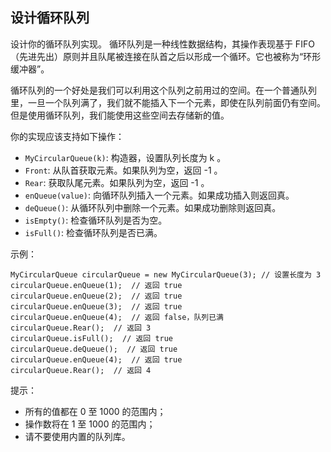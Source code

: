 ## 设计循环队列

设计你的循环队列实现。 循环队列是一种线性数据结构，其操作表现基于 FIFO（先进先出）原则并且队尾被连接在队首之后以形成一个循环。它也被称为“环形缓冲器”。

循环队列的一个好处是我们可以利用这个队列之前用过的空间。在一个普通队列里，一旦一个队列满了，我们就不能插入下一个元素，即使在队列前面仍有空间。但是使用循环队列，我们能使用这些空间去存储新的值。

你的实现应该支持如下操作：

* `MyCircularQueue(k)`: 构造器，设置队列长度为 k 。
* `Front`: 从队首获取元素。如果队列为空，返回 -1 。
* `Rear`: 获取队尾元素。如果队列为空，返回 -1 。
* `enQueue(value)`: 向循环队列插入一个元素。如果成功插入则返回真。
* `deQueue()`: 从循环队列中删除一个元素。如果成功删除则返回真。
* `isEmpty()`: 检查循环队列是否为空。
* `isFull()`: 检查循环队列是否已满。

示例：

```
MyCircularQueue circularQueue = new MyCircularQueue(3); // 设置长度为 3
circularQueue.enQueue(1);  // 返回 true
circularQueue.enQueue(2);  // 返回 true
circularQueue.enQueue(3);  // 返回 true
circularQueue.enQueue(4);  // 返回 false，队列已满
circularQueue.Rear();  // 返回 3
circularQueue.isFull();  // 返回 true
circularQueue.deQueue();  // 返回 true
circularQueue.enQueue(4);  // 返回 true
circularQueue.Rear();  // 返回 4
```

提示：

* 所有的值都在 0 至 1000 的范围内；
* 操作数将在 1 至 1000 的范围内；
* 请不要使用内置的队列库。